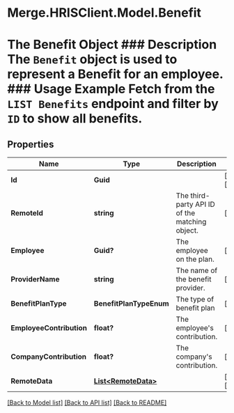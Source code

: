 # Merge.HRISClient.Model.Benefit
# The Benefit Object ### Description The `Benefit` object is used to represent a Benefit for an employee.  ### Usage Example Fetch from the `LIST Benefits` endpoint and filter by `ID` to show all benefits.

## Properties

Name | Type | Description | Notes
------------ | ------------- | ------------- | -------------
**Id** | **Guid** |  | [optional] [readonly] 
**RemoteId** | **string** | The third-party API ID of the matching object. | [optional] 
**Employee** | **Guid?** | The employee on the plan. | [optional] 
**ProviderName** | **string** | The name of the benefit provider. | [optional] 
**BenefitPlanType** | **BenefitPlanTypeEnum** | The type of benefit plan | [optional] 
**EmployeeContribution** | **float?** | The employee&#39;s contribution. | [optional] 
**CompanyContribution** | **float?** | The company&#39;s contribution. | [optional] 
**RemoteData** | [**List&lt;RemoteData&gt;**](RemoteData.md) |  | [optional] [readonly] 

[[Back to Model list]](../README.md#documentation-for-models) [[Back to API list]](../README.md#documentation-for-api-endpoints) [[Back to README]](../README.md)

